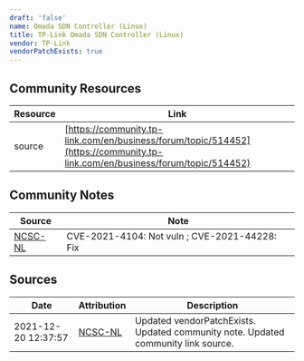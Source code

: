```yaml
---
draft: 'false'
name: Omada SDN Controller (Linux)
title: TP-Link Omada SDN Controller (Linux)
vendor: TP-Link
vendorPatchExists: true
---
```



## Community Resources
| Resource | Link |
| --- | --- |
| source | [https://community.tp-link.com/en/business/forum/topic/514452](https://community.tp-link.com/en/business/forum/topic/514452) |

## Community Notes
| Source | Note |
| --- | --- |
| [NCSC-NL](https://github.com/NCSC-NL/log4shell/blob/main/software/README.md) | CVE-2021-4104: Not vuln ; CVE-2021-44228: Fix </ul> |

## Sources
| Date | Attribution | Description |
| --- | --- | --- |
| 2021-12-20 12:37:57 | [NCSC-NL](https://github.com/NCSC-NL/log4shell/blob/main/software/README.md) | Updated vendorPatchExists. Updated community note. Updated community link source.  |
